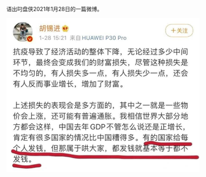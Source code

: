 语出叼盘侠2021年1月28日的一篇微博。

![image](https://raw.githubusercontent.com/Daniel-zb/run/CtbofDaniel/%E5%BC%A0%E7%BB%B4%E4%B8%BA%E9%99%88%E5%B9%B3%E6%9B%B9%E4%B8%B0%E6%B3%BD%E7%AD%89%E7%9F%A5%E5%90%8D%E8%A8%80%E8%AE%BA%E6%94%B6%E9%9B%86/%E8%83%A1%E9%94%A1%E8%BF%9B/%E5%8F%BC%E7%9B%98%E8%A8%80%E8%AE%BA1-%E5%8F%91%E9%92%B1.jpg)


